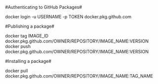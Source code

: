 #Authenticating to GitHub Packages#

docker login -u USERNAME -p TOKEN docker.pkg.github.com

#Publishing a package#

docker tag IMAGE_ID docker.pkg.github.com/OWNER/REPOSITORY/IMAGE_NAME:VERSION
docker push docker.pkg.github.com/OWNER/REPOSITORY/IMAGE_NAME:VERSION

#Installing a package#

docker pull docker.pkg.github.com/OWNER/REPOSITORY/IMAGE_NAME:TAG_NAME

